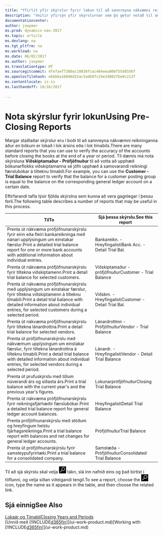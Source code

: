 ```yaml
---
title: "Yfirlit yfir skýrslur fyrir lokun til að sannreyna nákvæmni reikninga"
description: "Veitir yfirsýn yfir skýrslurnar sem þú getur notað til að sannreyna nákvæmni reikninga áður en bókum er lokað við lok árs eða tímabils."
documentationcenter: 
author: jswymer
ms.prod: dynamics-nav-2017
ms.topic: article
ms.devlang: na
ms.tgt_pltfrm: na
ms.workload: na
ms.date: 06/02/2017
ms.author: jswymer
ms.translationtype: HT
ms.sourcegitcommit: 4fefaef7380ac10836fcac404eea006f55d8556f
ms.openlocfilehash: e6bb6a16046d15ac3adb97c24e3d8827be0c213f
ms.contentlocale: is-is
ms.lasthandoff: 10/16/2017

---
```

# <a name="using-pre-closing-reports"></a><span data-ttu-id="9c31a-103">Nota skýrslur fyrir lokun</span><span class="sxs-lookup"><span data-stu-id="9c31a-103">Using Pre-Closing Reports</span></span>
<span data-ttu-id="9c31a-104">Margar staðlaðar skýrslur eru í boði til að sannreyna nákvæmni reikninganna áður en bókum er lokað í lok ársins eða í lok tímabils.</span><span class="sxs-lookup"><span data-stu-id="9c31a-104">There are many standard reports that you can use to verify the accuracy of the accounts before closing the books at the end of a year or period.</span></span> <span data-ttu-id="9c31a-105">Til dæmis má nota skýrsluna **Viðskiptamaður - Prófjöfnuður** til að votta að upphæð bókunarflokks viðskiptamanna sé jöfn upphæð á samsvarandi reikningi færslubókar á tilteknu tímabili.</span><span class="sxs-lookup"><span data-stu-id="9c31a-105">For example, you can use the **Customer - Trial Balance** report to verify that the balance for a customer posting group is equal to the balance on the corresponding general ledger account on a certain date.</span></span>

<span data-ttu-id="9c31a-106">Eftirfarandi tafla lýsir fjölda skýrslna sem kunna að vera gagnlegar í þessu ferli.</span><span class="sxs-lookup"><span data-stu-id="9c31a-106">The following table describes a number of reports that may be useful in this process.</span></span>

| <span data-ttu-id="9c31a-107">Til</span><span class="sxs-lookup"><span data-stu-id="9c31a-107">To</span></span> | <span data-ttu-id="9c31a-108">Sjá þessa skýrslu.</span><span class="sxs-lookup"><span data-stu-id="9c31a-108">See this report</span></span> |
| --- | --- |
| <span data-ttu-id="9c31a-109">Prenta út nákvæma prófjöfnunarskýrslu fyrir einn eða fleiri bankareikninga með nánari upplýsingum um einstakar færslur.</span><span class="sxs-lookup"><span data-stu-id="9c31a-109">Print a detailed trial balance report for one or more bank accounts with additional information about individual entries.</span></span> |<span data-ttu-id="9c31a-110">Bankareikn. - Hreyfingalisti</span><span class="sxs-lookup"><span data-stu-id="9c31a-110">Bank Acc. - Detail Trial Bal.</span></span> |
| <span data-ttu-id="9c31a-111">Prenta út nákvæma prófjöfnunarskýrslu fyrir tiltekna viðskiptamenn.</span><span class="sxs-lookup"><span data-stu-id="9c31a-111">Print a detail trial balance for selected customers.</span></span> |<span data-ttu-id="9c31a-112">Viðskiptamaður - prófjöfnuður</span><span class="sxs-lookup"><span data-stu-id="9c31a-112">Customer - Trial Balance</span></span> |
| <span data-ttu-id="9c31a-113">Prenta út nákvæma prófjöfnunarskýrslu með upplýsingum um einstakar færslur, fyrir tiltekna viðskiptamenn á tilteknu tímabili.</span><span class="sxs-lookup"><span data-stu-id="9c31a-113">Print a detail trial balance with detailed information about individual entries, for selected customers during a selected period.</span></span> |<span data-ttu-id="9c31a-114">Viðskm. - Hreyfingalisti</span><span class="sxs-lookup"><span data-stu-id="9c31a-114">Customer - Detail Trial Bal.</span></span> |
| <span data-ttu-id="9c31a-115">Prenta út nákvæma prófjöfnunarskýrslu fyrir tiltekna lánardrottna.</span><span class="sxs-lookup"><span data-stu-id="9c31a-115">Print a detail trial balance for selected vendors.</span></span> |<span data-ttu-id="9c31a-116">Lánardrottinn - Prófjöfnuður</span><span class="sxs-lookup"><span data-stu-id="9c31a-116">Vendor - Trial Balance</span></span> |
| <span data-ttu-id="9c31a-117">Prenta út prófjöfnunarskýrslu með nákvæmum upplýsingum um einstakar færslur, fyrir tiltekna lánardrottna á tilteknu tímabili.</span><span class="sxs-lookup"><span data-stu-id="9c31a-117">Print a detail trial balance with detailed information about individual entries, for selected vendors during a selected period.</span></span> |<span data-ttu-id="9c31a-118">Lánardr. - Hreyfingalisti</span><span class="sxs-lookup"><span data-stu-id="9c31a-118">Vendor - Detail Trial Balance</span></span> |
| <span data-ttu-id="9c31a-119">Prenta út prufuskýrslu með tölum núverandi árs og síðasta árs.</span><span class="sxs-lookup"><span data-stu-id="9c31a-119">Print a trial balance with the current year's and the previous year's figures.</span></span> |<span data-ttu-id="9c31a-120">Lokunarprófjöfnuður</span><span class="sxs-lookup"><span data-stu-id="9c31a-120">Closing Trial Balance</span></span> |
| <span data-ttu-id="9c31a-121">Prenta út nákvæma prófjöfnunarskýrslu fyrir reikningsfjárhæðir færslubókar.</span><span class="sxs-lookup"><span data-stu-id="9c31a-121">Print a detailed trial balance report for general ledger account balances.</span></span> |<span data-ttu-id="9c31a-122">Hreyfingalisti</span><span class="sxs-lookup"><span data-stu-id="9c31a-122">Detail Trial Balance</span></span> |
| <span data-ttu-id="9c31a-123">Prenta prófjöfnunarskýrslu með stöðum og hreyfingum helstu fjárhagsreikninga.</span><span class="sxs-lookup"><span data-stu-id="9c31a-123">Print a trial balance report with balances and net changes for general ledger accounts.</span></span> |<span data-ttu-id="9c31a-124">Prófjöfnuður</span><span class="sxs-lookup"><span data-stu-id="9c31a-124">Trial Balance</span></span> |
| <span data-ttu-id="9c31a-125">Prenta út prófjöfnunarskýrslu fyrir samsteypufyrirtæki.</span><span class="sxs-lookup"><span data-stu-id="9c31a-125">Print a trial balance for a consolidated company.</span></span> |<span data-ttu-id="9c31a-126">Samstæða - Prófjöfnuður</span><span class="sxs-lookup"><span data-stu-id="9c31a-126">Consolidated Trial Balance</span></span> |

<span data-ttu-id="9c31a-127">Til að sjá skýrslu skal velja ![Leit að síðu eða skýrslu](media/ui-search/search_small.png "Leit að síðu eða skýrslu táknið") tákn, slá inn nafnið eins og það birtist í töflunni, og velja síðan viðeigandi tengil.</span><span class="sxs-lookup"><span data-stu-id="9c31a-127">To see a report, choose the ![Search for Page or Report](media/ui-search/search_small.png "Search for Page or Report icon") icon, type the name as it appears in the table, and then choose the related link.</span></span>

## <a name="see-also"></a><span data-ttu-id="9c31a-128">Sjá einnig</span><span class="sxs-lookup"><span data-stu-id="9c31a-128">See Also</span></span>
[<span data-ttu-id="9c31a-129">Lokaár og Tímabil</span><span class="sxs-lookup"><span data-stu-id="9c31a-129">Closing Years and Periods</span></span>](year-close-years-periods.md)  
<span data-ttu-id="9c31a-130">[Unnið með [!INCLUDE[d365fin](includes/d365fin_md.md)]](ui-work-product.md)</span><span class="sxs-lookup"><span data-stu-id="9c31a-130">[Working with [!INCLUDE[d365fin](includes/d365fin_md.md)]](ui-work-product.md)</span></span>


